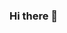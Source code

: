 ### Hi there 👋

<!--

- I’m currently learning different kinds of language
- I'm interested in programming because I want to create something new
-->

